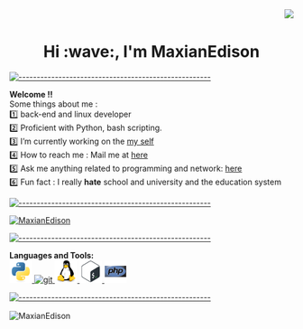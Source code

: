 <div align="right"><img src="https://komarev.com/ghpvc/?username=MaxianEdison&color=orange"/></div>

<h1 align="center">Hi :wave:, I'm MaxianEdison</h1>

[![-----------------------------------------------------](
https://raw.githubusercontent.com/andreasbm/readme/master/assets/lines/aqua.png)](https://github.com/MaxianEdison?tab=repositories)

<b>Welcome !! </b><br/>
Some things about me :<br/>
:one: back-end and linux developer<br/>
:two: Proficient with Python, bash scripting.<br/> 
:three: I’m currently working on the <a href="https://maximilianedison.com">my self</a><br/> 
:four: How to reach me : Mail me at <a href="mailto:maximilianedison@gmail.com">here</a> <br/>
:five: Ask me anything related to programming and network: <a href="mailto:maximilianedison@gmail.com">here</a><br/> 
:six: Fun fact : I really **hate** school and university and the education system

[![-----------------------------------------------------](
https://raw.githubusercontent.com/andreasbm/readme/master/assets/lines/aqua.png)](https://github.com/MaxianEdison?tab=repositories)

<a href="https://github.com/MaxianEdison?tab=repositories"><img src="https://github-profile-trophy.vercel.app/?username=MaxianEdison&column=8&margin-w=15&margin-h=15" alt="MaxianEdison"></a>

[![-----------------------------------------------------](
https://raw.githubusercontent.com/andreasbm/readme/master/assets/lines/aqua.png)](https://github.com/MaxianEdison?tab=repositories)

<b>Languages and Tools:</b><br/>
<a href="https://www.python.org/" target="_blank"> <img src="https://raw.githubusercontent.com/devicons/devicon/master/icons/python/python-original.svg" alt="python" width="40" height="40"/> </a>
<a href="https://git-scm.com/" target="_blank"> <img src="https://www.vectorlogo.zone/logos/git-scm/git-scm-icon.svg" alt="git" width="40" height="40"/> </a>
<a href="https://www.linux.org/" target="_blank"> <img src="https://raw.githubusercontent.com/devicons/devicon/master/icons/linux/linux-original.svg" alt="linux" width="40" height="40"/> </a>
<a href="https://en.wikipedia.org/wiki/Bash_(Unix_shell)" target="_blank"> <img src="https://raw.githubusercontent.com/devicons/devicon/master/icons/bash/bash-original.svg" alt="bash" width="40" height="40"/> </a> 
<a href="https://php.net" target="_blank"> <img src="https://raw.githubusercontent.com/devicons/devicon/master/icons/php/php-original.svg" alt="php" width="40" height="40"/> </a>
<br>
 

[![-----------------------------------------------------](
https://raw.githubusercontent.com/andreasbm/readme/master/assets/lines/aqua.png)](https://github.com/MaxianEdison?tab=repositories)

<img align="center" src="https://github-readme-stats.vercel.app/api?username=MaxianEdison&show_icons=true&locale=en" alt="MaxianEdison">
